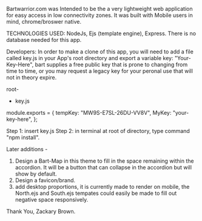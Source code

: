 Bartwarrior.com was Intended to be the a very lightweight web application for easy access in low connectivity zones. 
It was built with Mobile users in mind, chrome/broswer native.

TECHNOLOGIES USED: NodeJs, Ejs (template engine), Express. 
There is no database needed for this app.

Developers:
In order to make a clone of this app, you will need to add a file called key.js in your App's root directory and export a variable key: "Your-Key-Here", bart supplies a free public key that is prone to changing from time to time, or you may request a legacy key for your peronal use that will not in theory expire.

root-
 - key.js

module.exports = {
  tempKey: "MW9S-E7SL-26DU-VV8V",
  MyKey: "your-key-here",
};


Step 1: insert key.js
Step 2: in terminal at root of directory, type command "npm install". 

Later additions - 
  1. Design a Bart-Map in this theme to fill in the space remaining within the accordion. It will be a button that can collapse in the accordion but will show by default. 
  2. Design a favicon/brand. 
  3. add desktop proportions, it is currently made to render on  mobile, the North.ejs and South.ejs tempates could easily be made to fill out negative space responsively.

  Thank You, Zackary Brown.